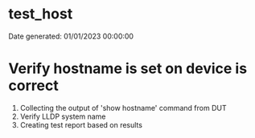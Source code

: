 
test_host
=========
  
Date generated: 01/01/2023 00:00:00
#  Verify hostname is set on device is correct

1.  Collecting the output of 'show hostname' command from DUT
2.  Verify LLDP system name
3.  Creating test report based on results

